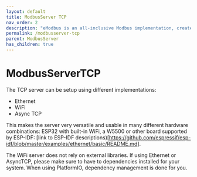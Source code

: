 ```yaml
---
layout: default
title: ModbusServer TCP
nav_order: 2
description: "eModbus is an all-inclusive Modbus implementation, created for ESP32 and Arduino"
permalink: /modbusserver-tcp
parent: ModbusServer
has_children: true
---
```


# ModbusServerTCP

The TCP server can be setup using different implementations:
- Ethernet
- WiFi
- Async TCP

This makes the server very versatile and usable in many different hardware combinations: ESP32 with built-in WiFi, a W5500 or other board supported by ESP-IDF: [link to ESP-IDF descriptions)[https://github.com/espressif/esp-idf/blob/master/examples/ethernet/basic/README.md].

The WiFi server does not rely on external libraries. If using Ethernet or AsyncTCP, please make sure to have to dependencies installed for your system. When using PlatformIO, dependency management is done for you.
